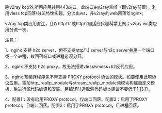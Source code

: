 除v2ray kcp外,所用应用共用443端口。此端口由v2ray监听（即v2ray前置），利用vless tcp回落/分流特性实现，分流出ws，非v2ray的web回落给nginx。

v2ray tcp类应用直连，且以http/1.1或http/2自适应代理科学上网；v2ray ws类应用分流一次。

注意：

1、nginx 支持 h2c server，但不支持http/1.1 server与h2c server共用一个端口或一个进程，故回落端口或进程必须分开。

2、nginx 不支持 h2c proxy，故无法搭建vless\vmess+h2反代应用。

3、nginx 预编译程序包不带支持 PROXY protocol 协议的模块。如要使用此项协议应用，需加http_realip_module与stream_realip_module两模块构建自定义模板，后进行源代码编译和安装。另编译时选取源代码版本建议不要低于1.13.11。

4、配置1：没有启用PROXY protocol，仅端口回落。配置2：启用了PROXY protocol，且端口回落。配置3：启用了PROXY protocol，且进程回落。
